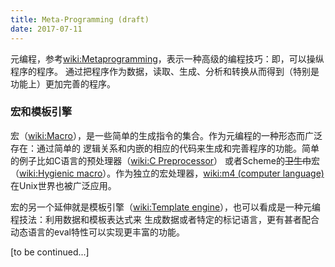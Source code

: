 ```yaml
---
title: Meta-Programming (draft)
date: 2017-07-11
---
```


元编程，参考[wiki:Metaprogramming]()，表示一种高级的编程技巧：即，可以操纵程序的程序。
通过把程序作为数据，读取、生成、分析和转换从而得到（特别是功能上）更加完善的程序。

### 宏和模板引擎

宏（[wiki:Macro]()），是一些简单的生成指令的集合。作为元编程的一种形态而广泛存在：通过简单的
逻辑关系和内嵌的相应的代码来生成和完善程序的功能。简单的例子比如C语言的预处理器（[wiki:C Preprocessor]()）
或者Scheme的<del>卫生巾</del>宏（[wiki:Hygienic macro]()）。作为独立的宏处理器，[wiki:m4 (computer language)]()在Unix世界也被广泛应用。

宏的另一个延伸就是模板引擎（[wiki:Template engine]()），也可以看成是一种元编程技法：利用数据和模板表达式来
生成数据或者特定的标记语言，更有甚者配合动态语言的eval特性可以实现更丰富的功能。

[to be continued...]